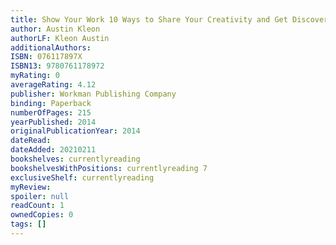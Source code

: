 ```yaml
---
title: Show Your Work 10 Ways to Share Your Creativity and Get Discovered
author: Austin Kleon
authorLF: Kleon Austin
additionalAuthors: 
ISBN: 076117897X
ISBN13: 9780761178972
myRating: 0
averageRating: 4.12
publisher: Workman Publishing Company
binding: Paperback
numberOfPages: 215
yearPublished: 2014
originalPublicationYear: 2014
dateRead: 
dateAdded: 20210211
bookshelves: currentlyreading
bookshelvesWithPositions: currentlyreading 7
exclusiveShelf: currentlyreading
myReview: 
spoiler: null
readCount: 1
ownedCopies: 0
tags: []
---
```


